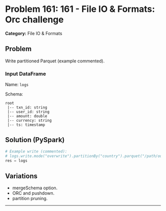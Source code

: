 # Problem 161: 161 - File IO & Formats: Orc challenge

**Category:** File IO & Formats

## Problem
Write partitioned Parquet (example commented).

### Input DataFrame
Name: `logs`

Schema:
```
root
 |-- txn_id: string
 |-- user_id: string
 |-- amount: double
 |-- currency: string
 |-- ts: timestamp
```

## Solution (PySpark)
```python
# Example write (commented):
# logs.write.mode("overwrite").partitionBy("country").parquet("/path/out") 
res = logs
```

## Variations
- mergeSchema option.
- ORC and pushdown.
- partition pruning.

---
